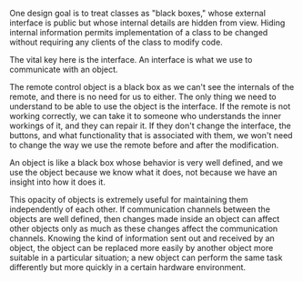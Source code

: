 One design goal is to treat classes as "black boxes," whose external interface is public but whose internal details are hidden from view. Hiding internal information permits implementation of a class to be changed without requiring any clients of the class to modify code.

The vital key here is the interface. An interface is what we use to communicate with an object.

The remote control object is a black box as we can't see the internals of the remote, and there is no need for us to either. The only thing we need to understand to be able to use the object is the interface. If the remote is not working correctly, we can take it to someone who understands the inner workings of it, and they can repair it. If they don't change the interface, the buttons, and what functionality that is associated with them, we won't need to change the way we use the remote before and after the modification.



An object is like a black box whose behavior is very well defined, and we use the object because we know what it does, not because we have an insight into how it does it.

This opacity of objects is extremely useful for maintaining them independently of each other. If communication channels between the objects are well defined, then changes made inside an object can affect other objects only as much as these changes affect the communication channels. Knowing the kind of information sent out and received by an object, the object can be replaced more easily by another object more suitable in a particular situation; a new object can perform the same task differently but more quickly in a certain hardware environment.
